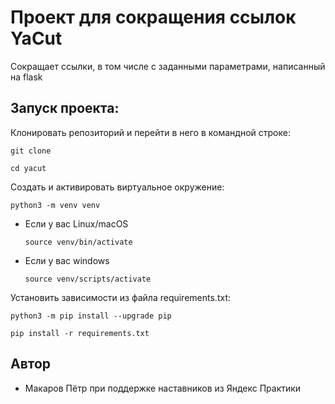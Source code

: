 # Проект для сокращения ссылок YaCut
Сокращает ссылки, в том числе с заданными параметрами, написанный на flask

## Запуск проекта:


Клонировать репозиторий и перейти в него в командной строке:

```
git clone 
```

```
cd yacut
```

Cоздать и активировать виртуальное окружение:

```
python3 -m venv venv
```

* Если у вас Linux/macOS

    ```
    source venv/bin/activate
    ```

* Если у вас windows

    ```
    source venv/scripts/activate
    ```

Установить зависимости из файла requirements.txt:

```
python3 -m pip install --upgrade pip
```

```
pip install -r requirements.txt
```

## Автор
- Макаров Пётр при поддержке наставников из Яндекс Практики